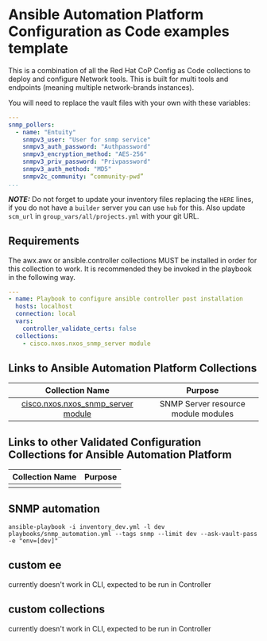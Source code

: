 # Ansible Automation Platform Configuration as Code examples template

This is a combination of all the Red Hat CoP Config as Code collections to deploy and configure Network tools. This is built for multi tools and endpoints (meaning multiple network-brands instances). 

[^1]: If you only have/want one environment you could delete dev/test/prod/corp/mgm/pre-prod/lab folders in group_vars and remove all the _all added to vars in all group. Also if you want to have each team/group maintain their own org/code in their own repo, see the repo_per_org branch.

You will need to replace the vault files with your own with these variables:

```yaml
---
snmp_pollers:
  - name: "Entuity"
    snmpv3_user: "User for snmp service"
    snmpv3_auth_password: "Authpassword"
    snmpv3_encryption_method: "AES-256"
    snmpv3_priv_password: "Privpassword"
    snmpv3_auth_method: "MD5"
    snmpv2c_community: “community-pwd”
...
```

**_NOTE:_** Do not forget to update your inventory files replacing the `HERE` lines, if you do not have a `builder` server you can use `hub` for this. Also update `scm_url` in `group_vars/all/projects.yml` with your git URL.


## Requirements

The awx.awx or ansible.controller collections MUST be installed in order for this collection to work. It is recommended they be invoked in the playbook in the following way.

```yaml
---
- name: Playbook to configure ansible controller post installation
  hosts: localhost
  connection: local
  vars:
    controller_validate_certs: false
  collections:
    - cisco.nxos.nxos_snmp_server module
```

## Links to Ansible Automation Platform Collections

|                                      Collection Name                                         |                 Purpose                  |
|:--------------------------------------------------------------------------------------------:|:----------------------------------------:|
| [cisco.nxos.nxos_snmp_server module](https://docs.ansible.com/ansible/latest/collections/cisco/nxos/nxos_snmp_server_module.html) |   SNMP Server resource module modules          |

## Links to other Validated Configuration Collections for Ansible Automation Platform

|                                      Collection Name                                       |                 Purpose                  |
|:------------------------------------------------------------------------------------------:|:----------------------------------------:|
|  |      |

## SNMP automation

`ansible-playbook -i inventory_dev.yml -l dev playbooks/snmp_automation.yml --tags snmp --limit dev --ask-vault-pass -e "env=[dev]"`


## custom ee

currently doesn't work in CLI, expected to be run in Controller

## custom collections

currently doesn't work in CLI, expected to be run in Controller


